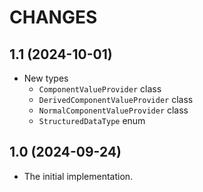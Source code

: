 CHANGES
=======

1.1 (2024-10-01)
----------------

- New types
  * `ComponentValueProvider` class
  * `DerivedComponentValueProvider` class
  * `NormalComponentValueProvider` class
  * `StructuredDataType` enum

1.0 (2024-09-24)
----------------

- The initial implementation.
